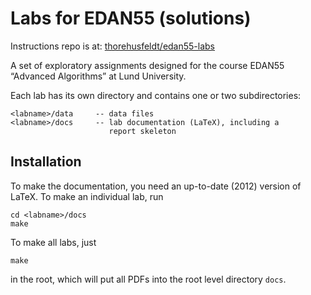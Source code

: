 Labs for EDAN55 (solutions)
===============
Instructions repo is at: [thorehusfeldt/edan55-labs](https://github.com/thorehusfeldt/edan55-labs)

A set of exploratory assignments designed for the course EDAN55
“Advanced Algorithms” at Lund University.

Each lab has its own directory and contains one or two subdirectories:

    <labname>/data     -- data files
    <labname>/docs     -- lab documentation (LaTeX), including a
                          report skeleton

Installation
------------

To make the documentation, you need an up-to-date (2012) version of
LaTeX. To make an individual lab, run

    cd <labname>/docs
    make

To make all labs, just

    make

in the root, which will put all PDFs into the root level directory
`docs`.
